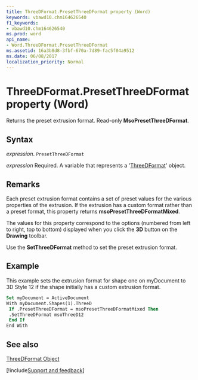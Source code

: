 ```yaml
---
title: ThreeDFormat.PresetThreeDFormat property (Word)
keywords: vbawd10.chm164626540
f1_keywords:
- vbawd10.chm164626540
ms.prod: word
api_name:
- Word.ThreeDFormat.PresetThreeDFormat
ms.assetid: 16a3b8d8-3fbf-670a-7d89-fac5f04a9512
ms.date: 06/08/2017
localization_priority: Normal
---
```



# ThreeDFormat.PresetThreeDFormat property (Word)

Returns the preset extrusion format. Read-only  **MsoPresetThreeDFormat**.


## Syntax

_expression_. `PresetThreeDFormat`

_expression_ Required. A variable that represents a '[ThreeDFormat](Word.ThreeDFormat.md)' object.


## Remarks

Each preset extrusion format contains a set of preset values for the various properties of the extrusion. If the extrusion has a custom format rather than a preset format, this property returns  **msoPresetThreeDFormatMixed**.

The values for this property correspond to the options (numbered from left to right, top to bottom) displayed when you click the  **3D** button on the **Drawing** toolbar.

Use the  **SetThreeDFormat** method to set the preset extrusion format.


## Example

This example sets the extrusion format for shape one on myDocument to 3D Style 12 if the shape initially has a custom extrusion format.


```vb
Set myDocument = ActiveDocument 
With myDocument.Shapes(1).ThreeD 
 If .PresetThreeDFormat = msoPresetThreeDFormatMixed Then 
 .SetThreeDFormat msoThreeD12 
 End If 
End With
```


## See also


[ThreeDFormat Object](Word.ThreeDFormat.md)

[!include[Support and feedback](~/includes/feedback-boilerplate.md)]